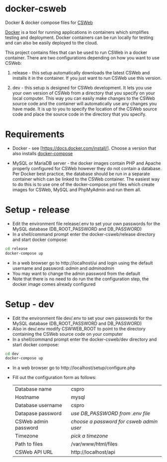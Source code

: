 # docker-csweb
Docker &amp; docker compose files for [CSWeb](https://www.csprousers.org/help/CSWeb/)

[Docker](https://www.docker.com) is a tool for running applications in containers which simplifies testing and deployment. Docker containers can be run locally for testing and can also be easily deployed to the cloud.

This project contains files that can be used to run CSWeb in a docker container. There are two configurations depending on how you want to use CSWeb:

1) release - this setup automatically downloads the latest CSWeb and installs it in the container. If you just want to run CSWeb use this version.

2) dev - this setup is designed for CSWeb development. It lets you use your own version of CSWeb from a directory that you specify on your local computer. This way you can easily make changes to the CSWeb source code and the container will automatically use any changes you have made. It is up to you to specify the location of the CSWeb source code and place the source code in the directory that you specify.

# Requirements

* Docker - see [https://docs.docker.com/install/]. Choose a version that also installs [docker-compose](https://docs.docker.com/compose/)

* MySQL or MariaDB server - the docker images contain PHP and Apache properly configured for CSWeb however they do not contain a database. Per Docker best practice, the database should be run in a separate container which can be linked to the CSWeb container. The easiest way to do this is to use one of the docker-compose.yml files which create images for CSWeb, MySQL and PhpMyAdmin and run them all.

# Setup - release
* Edit the environment file release/.env to set your own passwords for the MySQL database (DB_ROOT_PASSWORD and DB_PASSWORD)
* In a shell/command prompt enter the docker-csweb/release directory and start docker compose:
```bash
cd release
docker-compose up
```
* In a web browser go to http://localhost/ui and login using the default username and password: _admin_ and _adminadmin_
* You may want to change the admin password from the default
* Note that there is no need to do run the the configuration step, the docker image comes already configured

# Setup - dev
* Edit the environment file dev/.env to set your own passwords for the MySQL database (DB_ROOT_PASSWORD and DB_PASSWORD)
* Also in dev/.env modify CSWWEB_ROOT to point to the directory containing the CSWeb source code on your computer
* In a shell/command prompt enter the docker-csweb/dev directory and start docker compose:
```bash
cd dev
docker-compose up
```
* In a web browser go to http://localhost/setup/configure.php
* Fill out the configuration form as follows:

	|                      |                                          |
	|----------------------|------------------------------------------|
	| Database name        | cspro                                    |
	| Hostname             | mysql                                    |
	| Database username    | cspro                                    |
    | Datapase password    | *use DB_PASSWORD from .env file*         |
    | CSWeb admin password | *choose a password for csweb admin user* |
	| Timezone             | *pick a timezone*                        |
	| Path to files        | /var/www/html/files                      |
	| CSWeb API URL	       | http://localhost/api                     |
